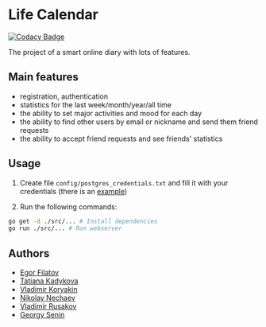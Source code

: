 # Life Calendar

[![Codacy Badge](https://api.codacy.com/project/badge/Grade/4b5981b5ed2a43e1a07ea2d9282ae8af)](https://app.codacy.com/gh/LifeCalendarTeam/life_calendar?utm_source=github.com&utm_medium=referral&utm_content=LifeCalendarTeam/life_calendar&utm_campaign=Badge_Grade)

The project of a smart online diary with lots of features.


## Main features
- registration, authentication
- statistics for the last week/month/year/all time
- the ability to set major activities and mood for each day
- the ability to find other users by email or nickname and send them friend requests
- the ability to accept friend requests and see friends' statistics


## Usage
1. Create file `config/postgres_credentials.txt` and fill it with your credentials
(there is an [example](config/postgres_credentials_example.txt))

2. Run the following commands:
```bash
go get -d ./src/... # Install dependencies
go run ./src/... # Run webserver
```


## Authors
- [Egor Filatov](https://github.com/FixedOctocat)
- [Tatiana Kadykova](https://github.com/tanya-kta)
- [Vladimir Koryakin](https://github.com/VladimirKoryakin)
- [Nikolay Nechaev](https://github.com/kolayne)
- [Vladimir Rusakov](https://github.com/DarkSquirrelComes)
- [Georgy Senin](https://github.com/zhora15)
